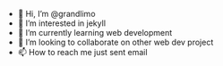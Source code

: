 - 👋 Hi, I’m @grandlimo
- 👀 I’m interested in jekyll
- 🌱 I’m currently learning web development
- 💞️ I’m looking to collaborate on other web dev project
- 📫 How to reach me just sent email

<!---
grandlimo/grandlimo is a ✨ special ✨ repository because its `README.md` (this file) appears on your GitHub profile.
You can click the Preview link to take a look at your changes.
--->
